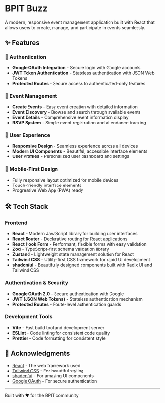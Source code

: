 # BPIT Buzz
A modern, responsive event management application built with React that allows users to create, manage, and participate in events seamlessly.
## ✨ Features
### 🔐 Authentication
- **Google OAuth Integration** - Secure login with Google accounts
- **JWT Token Authentication** - Stateless authentication with JSON Web Tokens
- **Protected Routes** - Secure access to authenticated-only features
### 📅 Event Management
- **Create Events** - Easy event creation with detailed information
- **Event Discovery** - Browse and search through available events
- **Event Details** - Comprehensive event information display
- **RSVP System** - Simple event registration and attendance tracking
### 👥 User Experience
- **Responsive Design** - Seamless experience across all devices
- **Modern UI Components** - Beautiful, accessible interface elements
- **User Profiles** - Personalized user dashboard and settings
### 📱 Mobile-First Design
- Fully responsive layout optimized for mobile devices
- Touch-friendly interface elements
- Progressive Web App (PWA) ready
## 🛠️ Tech Stack
### Frontend
- **React** - Modern JavaScript library for building user interfaces
- **React Router** - Declarative routing for React applications
- **React Hook Form** - Performant, flexible forms with easy validation
- **Zod** - TypeScript-first schema validation library
- **Zustand** - Lightweight state management solution for React
- **Tailwind CSS** - Utility-first CSS framework for rapid UI development
- **shadcn/ui** - Beautifully designed components built with Radix UI and Tailwind CSS
### Authentication & Security
- **Google OAuth 2.0** - Secure authentication with Google
- **JWT (JSON Web Tokens)** - Stateless authentication mechanism
- **Protected Routes** - Route-level authentication guards
### Development Tools
- **Vite** - Fast build tool and development server
- **ESLint** - Code linting for consistent code quality
- **Prettier** - Code formatting for consistent style
## 🙏 Acknowledgments
- [React](https://reactjs.org/) - The web framework used
- [Tailwind CSS](https://tailwindcss.com/) - For beautiful styling
- [shadcn/ui](https://ui.shadcn.com/) - For amazing UI components
- [Google OAuth](https://developers.google.com/identity/protocols/oauth2) - For secure authentication
---
Built with ❤️ for the BPIT community

